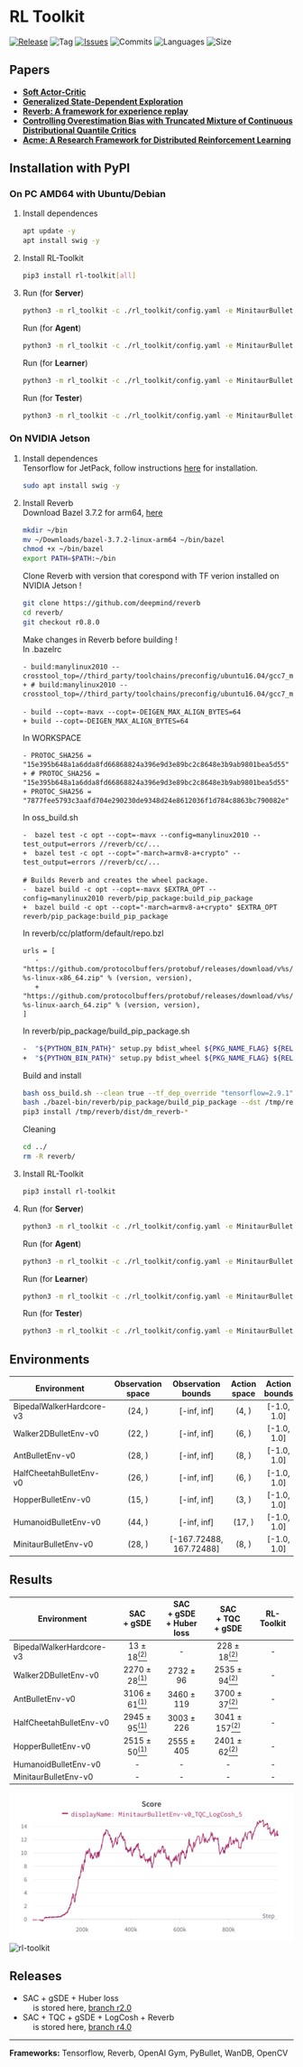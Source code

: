# RL Toolkit

[![Release](https://img.shields.io/github/release/markub3327/rl-toolkit)](https://github.com/markub3327/rl-toolkit/releases)
![Tag](https://img.shields.io/github/v/tag/markub3327/rl-toolkit)
[![Issues](https://img.shields.io/github/issues/markub3327/rl-toolkit)](https://github.com/markub3327/rl-toolkit/issues)
![Commits](https://img.shields.io/github/commit-activity/w/markub3327/rl-toolkit)
![Languages](https://img.shields.io/github/languages/count/markub3327/rl-toolkit)
![Size](https://img.shields.io/github/repo-size/markub3327/rl-toolkit)

## Papers
  * [**Soft Actor-Critic**](https://arxiv.org/abs/1812.05905)
  * [**Generalized State-Dependent Exploration**](https://arxiv.org/abs/2005.05719)
  * [**Reverb: A framework for experience replay**](https://arxiv.org/abs/2102.04736)
  * [**Controlling Overestimation Bias with Truncated Mixture of Continuous Distributional Quantile Critics**](https://arxiv.org/abs/2005.04269)
  * [**Acme: A Research Framework for Distributed Reinforcement Learning**](https://arxiv.org/abs/2006.00979)

## Installation with PyPI

### On PC AMD64 with Ubuntu/Debian

  1. Install dependences
      ```sh
      apt update -y
      apt install swig -y
      ```
  2. Install RL-Toolkit
      ```sh
      pip3 install rl-toolkit[all]
      ```   
  3. Run (for **Server**)
      ```sh
      python3 -m rl_toolkit -c ./rl_toolkit/config.yaml -e MinitaurBulletEnv-v0 server
      ```
     Run (for **Agent**)
      ```sh
      python3 -m rl_toolkit -c ./rl_toolkit/config.yaml -e MinitaurBulletEnv-v0 agent --db_server localhost
      ```
     Run (for **Learner**)
      ```sh
      python3 -m rl_toolkit -c ./rl_toolkit/config.yaml -e MinitaurBulletEnv-v0 learner --db_server 192.168.1.2
      ```
     Run (for **Tester**)
      ```sh
      python3 -m rl_toolkit -c ./rl_toolkit/config.yaml -e MinitaurBulletEnv-v0 tester -f save/model/actor.h5
      ```
  
### On NVIDIA Jetson
 
  1. Install dependences
      <br>Tensorflow for JetPack, follow instructions [here](https://docs.nvidia.com/deeplearning/frameworks/install-tf-jetson-platform/index.html) for installation.
      
      ```sh
      sudo apt install swig -y
      ```
  2. Install Reverb
  <br>Download Bazel 3.7.2 for arm64, [here](https://github.com/bazelbuild/bazel)
      ```sh
      mkdir ~/bin
      mv ~/Downloads/bazel-3.7.2-linux-arm64 ~/bin/bazel
      chmod +x ~/bin/bazel
      export PATH=$PATH:~/bin
      ```  
      Clone Reverb with version that corespond with TF verion installed on NVIDIA Jetson !
      ```sh
      git clone https://github.com/deepmind/reverb
      cd reverb/
      git checkout r0.8.0
      ```
      Make changes in Reverb before building !
      <br>In .bazelrc
      ```bazel
      - build:manylinux2010 --crosstool_top=//third_party/toolchains/preconfig/ubuntu16.04/gcc7_manylinux2010:toolchain
      + # build:manylinux2010 --crosstool_top=//third_party/toolchains/preconfig/ubuntu16.04/gcc7_manylinux2010:toolchain
 
      - build --copt=-mavx --copt=-DEIGEN_MAX_ALIGN_BYTES=64
      + build --copt=-DEIGEN_MAX_ALIGN_BYTES=64
      ```
      In WORKSPACE
      ```bazel
      - PROTOC_SHA256 = "15e395b648a1a6dda8fd66868824a396e9d3e89bc2c8648e3b9ab9801bea5d55"
      + # PROTOC_SHA256 = "15e395b648a1a6dda8fd66868824a396e9d3e89bc2c8648e3b9ab9801bea5d55"
      + PROTOC_SHA256 = "7877fee5793c3aafd704e290230de9348d24e8612036f1d784c8863bc790082e"
      ``` 
      In oss_build.sh
      ```bazel
      -  bazel test -c opt --copt=-mavx --config=manylinux2010 --test_output=errors //reverb/cc/...
      +  bazel test -c opt --copt="-march=armv8-a+crypto" --test_output=errors //reverb/cc/...
 
      # Builds Reverb and creates the wheel package.
      -  bazel build -c opt --copt=-mavx $EXTRA_OPT --config=manylinux2010 reverb/pip_package:build_pip_package
      +  bazel build -c opt --copt="-march=armv8-a+crypto" $EXTRA_OPT reverb/pip_package:build_pip_package
      ```
      In reverb/cc/platform/default/repo.bzl
      ```bazel 
      urls = [
         -        "https://github.com/protocolbuffers/protobuf/releases/download/v%s/protoc-%s-linux-x86_64.zip" % (version, version),
         +        "https://github.com/protocolbuffers/protobuf/releases/download/v%s/protoc-%s-linux-aarch_64.zip" % (version, version),
      ]
      ```

     In reverb/pip_package/build_pip_package.sh
     ```sh
     -  "${PYTHON_BIN_PATH}" setup.py bdist_wheel ${PKG_NAME_FLAG} ${RELEASE_FLAG} ${TF_VERSION_FLAG} --plat manylinux2010_x86_64 > /dev/null
     +  "${PYTHON_BIN_PATH}" setup.py bdist_wheel ${PKG_NAME_FLAG} ${RELEASE_FLAG} ${TF_VERSION_FLAG}  > /dev/null
      ```  
      Build and install
      ```sh
      bash oss_build.sh --clean true --tf_dep_override "tensorflow=2.9.1" --release --python "3.8"
      bash ./bazel-bin/reverb/pip_package/build_pip_package --dst /tmp/reverb/dist/ --release
      pip3 install /tmp/reverb/dist/dm_reverb-*
      ```
      Cleaning
      ```sh
      cd ../
      rm -R reverb/      
      ```  
  3. Install RL-Toolkit
      ```sh
      pip3 install rl-toolkit
      ```   
  4. Run (for **Server**)
      ```sh
      python3 -m rl_toolkit -c ./rl_toolkit/config.yaml -e MinitaurBulletEnv-v0 server
      ```
     Run (for **Agent**)
      ```sh
      python3 -m rl_toolkit -c ./rl_toolkit/config.yaml -e MinitaurBulletEnv-v0 agent --db_server localhost
      ```
     Run (for **Learner**)
      ```sh
      python3 -m rl_toolkit -c ./rl_toolkit/config.yaml -e MinitaurBulletEnv-v0 learner --db_server 192.168.1.2
      ```
     Run (for **Tester**)
      ```sh
      python3 -m rl_toolkit -c ./rl_toolkit/config.yaml -e MinitaurBulletEnv-v0 tester -f save/model/actor.h5
      ```


## Environments

  | Environment              | Observation space | Observation bounds | Action space | Action bounds | Reward bounds |
  | ------------------------ | :---------------: | :----------------: | :----------: | :-----------: | :-----------: |
  | BipedalWalkerHardcore-v3 | (24, ) | [-inf, inf] | (4, ) | [-1.0, 1.0] | [-1.0, 1.0] |
  | Walker2DBulletEnv-v0     | (22, ) | [-inf, inf] | (6, ) | [-1.0, 1.0] | [-1.0, 1.0] |
  | AntBulletEnv-v0          | (28, ) | [-inf, inf] | (8, ) | [-1.0, 1.0] | [-1.0, 1.0] |
  | HalfCheetahBulletEnv-v0  | (26, ) | [-inf, inf] | (6, ) | [-1.0, 1.0] | [-1.0, 1.0] |
  | HopperBulletEnv-v0       | (15, ) | [-inf, inf] | (3, ) | [-1.0, 1.0] | [-1.0, 1.0] |
  | HumanoidBulletEnv-v0     | (44, ) | [-inf, inf] | (17, ) | [-1.0, 1.0] | [-1.0, 1.0] |
  | MinitaurBulletEnv-v0     | (28, ) | [-167.72488, 167.72488] | (8, ) | [-1.0, 1.0] | [-1.0, 1.0] |

## Results

  | Environment              | SAC<br> + gSDE | SAC<br> + gSDE<br>+ Huber loss | SAC<br> + TQC<br> + gSDE | RL-Toolkit |
  | ------------------------ | :--------: | :------------------------: | :--------: | :---------------------------: |
  | BipedalWalkerHardcore-v3 | 13 ± 18[<sup>(2)</sup>](https://sb3-contrib.readthedocs.io/en/stable/modules/tqc.html#results) | - | 228 ± 18[<sup>(2)</sup>](https://sb3-contrib.readthedocs.io/en/stable/modules/tqc.html#results) | - |
  | Walker2DBulletEnv-v0     | 2270 ± 28[<sup>(1)</sup>](https://paperswithcode.com/paper/generalized-state-dependent-exploration-for) | 2732 ± 96 | 2535 ± 94[<sup>(2)</sup>](https://sb3-contrib.readthedocs.io/en/stable/modules/tqc.html#results) | - |
  | AntBulletEnv-v0          | 3106 ± 61[<sup>(1)</sup>](https://paperswithcode.com/paper/generalized-state-dependent-exploration-for) | 3460 ± 119 | 3700 ± 37[<sup>(2)</sup>](https://sb3-contrib.readthedocs.io/en/stable/modules/tqc.html#results) | - |
  | HalfCheetahBulletEnv-v0  | 2945 ± 95[<sup>(1)</sup>](https://paperswithcode.com/paper/generalized-state-dependent-exploration-for) | 3003 ± 226 | 3041 ± 157[<sup>(2)</sup>](https://sb3-contrib.readthedocs.io/en/stable/modules/tqc.html#results) | - |
  | HopperBulletEnv-v0       | 2515 ± 50[<sup>(1)</sup>](https://paperswithcode.com/paper/generalized-state-dependent-exploration-for) | 2555 ± 405 | 2401 ± 62[<sup>(2)</sup>](https://sb3-contrib.readthedocs.io/en/stable/modules/tqc.html#results) | - |
  | HumanoidBulletEnv-v0 | - | - | - | - |
  | MinitaurBulletEnv-v0 | - | - | - | - |

![results](https://raw.githubusercontent.com/markub3327/rl-toolkit/master/img/results.png)
![rl-toolkit](https://raw.githubusercontent.com/markub3327/rl-toolkit/master/img/preview.gif)

## Releases

   * SAC + gSDE + Huber loss<br> &emsp; is stored here, [branch r2.0](https://github.com/markub3327/rl-toolkit/tree/r2.0)
   * SAC + TQC + gSDE + LogCosh + Reverb<br> &emsp; is stored here, [branch r4.0](https://github.com/markub3327/rl-toolkit/)

----------------------------------

**Frameworks:** Tensorflow, Reverb, OpenAI Gym, PyBullet, WanDB, OpenCV
